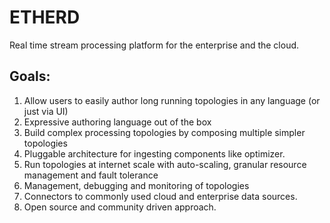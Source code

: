 # ETHERD
Real time stream processing platform for the enterprise and the cloud. 

## Goals:
1. Allow users to easily author long running topologies in any language (or just via UI)
2. Expressive authoring language out of the box
3. Build complex processing topologies by composing multiple simpler topologies
4. Pluggable architecture for ingesting components like optimizer.
5. Run topologies at internet scale with auto-scaling, granular resource management and fault tolerance
6. Management, debugging and monitoring of topologies
7. Connectors to commonly used cloud and enterprise data sources.
8. Open source and community driven approach.
